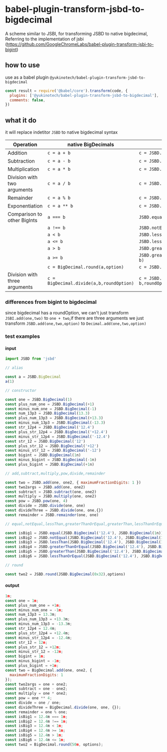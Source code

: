 # babel-plugin-transform-jsbd-to-bigdecimal

A scheme similar to JSBI, for transforming JSBD to native bigdecimal, Referring to the implementation of jsbi (https://github.com/GoogleChromeLabs/babel-plugin-transform-jsbi-to-bigint)

## how to use

use as a babel plugin `@yukinotech/babel-plugin-transform-jsbd-to-bigdecimal`

```js
const result = require('@babel/core').transform(code, {
  plugins: ['@yukinotech/babel-plugin-transform-jsbd-to-bigdecimal'],
  comments: false,
})
```
## what it do

it will replace indetitor `JSBD` to native bigdecimal syntax

| Operation                        | native BigDecimals | JSBD                                     |
| ---------------------------------| -------------------| -----------------------------------------|
| Addition                         | `c = a + b`        | `c = JSBD.add(a, b)`                     |
| Subtraction                      | `c = a - b`        | `c = JSBD.subtract(a, b)`                |
| Multiplication                   | `c = a * b`        | `c = JSBD.multiply(a, b)`                |
| Division with two arguments      | `c = a / b`        | `c = JSBD.divide(a, b)`                  |
| Remainder                        | `c = a % b`        | `c = JSBD.remainder(a, b)`               |
| Exponentiation                   | `c = a ** b`       | `c = JSBD.pow(a, b)`                     |
| Comparison to other BigInts      | `a === b`          | `JSBD.equal(a, b)`                       |
|                                  | `a !== b`          | `JSBD.notEqual(a, b)`                    |
|                                  | `a < b`            | `JSBD.lessThan(a, b)`                    |
|                                  | `a <= b`           | `JSBD.lessThanOrEqual(a, b)`             |
|                                  | `a > b`            | `JSBD.greaterThan(a, b)`                 |
|                                  | `a >= b`           | `JSBD.greaterThanOrEqual(a, b)`          |
|                                  | `c = BigDecimal.round(a,option)` | `c = JSBD.round(a, option)` |
| Division with three arguments    | `c = BigDecimal.divide(a,b,roundOption)` | `c = JSBD.divide(a, b,roundOption)`|

### differences from bigint to bigdecimal

since bigdecimal has a roundOption, we can't just transform `JSBI.add(one,two)` to `one + two`,if there are three arguments we just transform `JSBD.add(one,two,option)` to `Decimal.add(one,two,option)`

### test examples

#### input

```js
import JSBD from 'jsbd'

// alias

const a = JSBD.BigDecimal
a(1)

// constructor

const one = JSBD.BigDecimal(1)
const plus_num_one = JSBD.BigDecimal(+1)
const minus_num_one = JSBD.BigDecimal(-1)
const num_13p3 = JSBD.BigDecimal(13.3)
const plus_num_13p3 = JSBD.BigDecimal(+13.3)
const minus_num_13p3 = JSBD.BigDecimal(-13.3)
const str_12p4 = JSBD.BigDecimal('12.4')
const plus_str_12p4 = JSBD.BigDecimal('+12.4')
const minus_str_12p4 = JSBD.BigDecimal('-12.4')
const str_12 = JSBD.BigDecimal('12')
const plus_str_12 = JSBD.BigDecimal('+12')
const minus_str_12 = JSBD.BigDecimal('-12')
const bigint = JSBD.BigDecimal(1n)
const minus_bigint = JSBD.BigDecimal(-1n)
const plus_bigint = JSBD.BigDecimal(+1n)

// add,subtract,multiply,pow,divide,remainder

const two = JSBD.add(one, one2, { maximumFractionDigits: 1 })
const two2args = JSBD.add(one, one2)
const subtract = JSBD.subtract(one, one2)
const multiply = JSBD.multiply(one, one2)
const pow = JSBD.pow(one, 4)
const divide = JSBD.divide(one, one)
const divideThree = JSBD.divide(one, one,{})
const remainder = JSBD.remainder(one, one)

// equal,notEqual,lessThan,greaterThanOrEqual,greaterThan,lessThanOrEqual

const isBig1 = JSBD.equal(JSBD.BigDecimal('12.4'), JSBD.BigDecimal(1n))
const isBig2 = JSBD.notEqual(JSBD.BigDecimal('12.4'), JSBD.BigDecimal(1n))
const isBig3 = JSBD.lessThan(JSBD.BigDecimal('12.4'), JSBD.BigDecimal(1n))
const isBig4 = JSBD.greaterThanOrEqual(JSBD.BigDecimal('12.4'), JSBD.BigDecimal(1n))
const isBig5 = JSBD.greaterThan(JSBD.BigDecimal('12.4'), JSBD.BigDecimal(1n))
const isBig6 = JSBD.lessThanOrEqual(JSBD.BigDecimal('12.4'), JSBD.BigDecimal(1n))

// round

const two2 = JSBD.round(JSBD.BigDecimal(0x32),options)
```

#### output

```js
1m;
const one = 1m;
const plus_num_one = +1m;
const minus_num_one = -1m;
const num_13p3 = 13.3m;
const plus_num_13p3 = +13.3m;
const minus_num_13p3 = -13.3m;
const str_12p4 = 12.4m;
const plus_str_12p4 = +12.4m;
const minus_str_12p4 = -12.4m;
const str_12 = 12m;
const plus_str_12 = +12m;
const minus_str_12 = -12m;
const bigint = 1m;
const minus_bigint = -1m;
const plus_bigint = +1m;
const two = BigDecimal.add(one, one2, {
  maximumFractionDigits: 1
});
const two2args = one + one2;
const subtract = one - one2;
const multiply = one * one2;
const pow = one ** 4;
const divide = one / one;
const divideThree = BigDecimal.divide(one, one, {});
const remainder = one % one;
const isBig1 = 12.4m === 1m;
const isBig2 = 12.4m !== 1m;
const isBig3 = 12.4m < 1m;
const isBig4 = 12.4m >= 1m;
const isBig5 = 12.4m > 1m;
const isBig6 = 12.4m <= 1m;
const two2 = BigDecimal.round(50m, options);
```